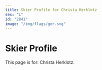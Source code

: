 ```yaml
---
title: Skier Profile for Christa Herklotz
sex: "L"
id: "2841"
image: "/img/flags/ger.svg" 
---
```


# Skier Profile

This page is for: Christa Herklotz.
    
